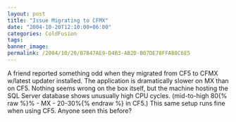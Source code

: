 ```yaml
---
layout: post
title: "Issue Migrating to CFMX"
date: "2004-10-20T12:10:00+06:00"
categories: ColdFusion 
tags: 
banner_image: 
permalink: /2004/10/20/B7B47AE9-D4B3-AB2D-B07DE78FFAB8C6E5
---
```


A friend reported something odd when they migrated from CF5 to CFMX w/latest updater installed. The application is dramatically slower on MX than on CF5. Nothing seems wrong on the box itself, but the machine hosting the SQL Server database shows unusually high CPU cycles. (mid-to-high 80{% raw %}% - MX - 20-30%{% endraw %} in CF5.) This same setup runs fine when using CF5. Anyone seen this before?